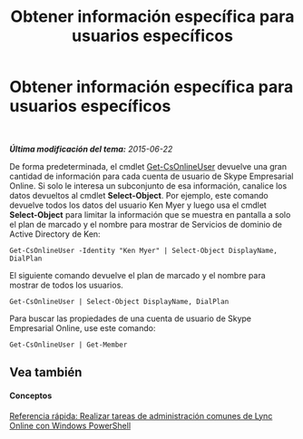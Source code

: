 ﻿---
title: Obtener información específica para usuarios específicos
TOCTitle: Obtener información específica para usuarios específicos
ms:assetid: bbee85bd-d8a7-4b28-90d7-45c43eee48f6
ms:mtpsurl: https://technet.microsoft.com/es-es/library/Dn362838(v=OCS.15)
ms:contentKeyID: 56271345
ms.date: 06/02/2017
mtps_version: v=OCS.15
ms.translationtype: HT
---

# Obtener información específica para usuarios específicos

 

_**Última modificación del tema:** 2015-06-22_

De forma predeterminada, el cmdlet [Get-CsOnlineUser](get-csonlineuser.md) devuelve una gran cantidad de información para cada cuenta de usuario de Skype Empresarial Online. Si solo le interesa un subconjunto de esa información, canalice los datos devueltos al cmdlet **Select-Object**. Por ejemplo, este comando devuelve todos los datos del usuario Ken Myer y luego usa el cmdlet **Select-Object** para limitar la información que se muestra en pantalla a solo el plan de marcado y el nombre para mostrar de Servicios de dominio de Active Directory de Ken:

    Get-CsOnlineUser -Identity "Ken Myer" | Select-Object DisplayName, DialPlan

El siguiente comando devuelve el plan de marcado y el nombre para mostrar de todos los usuarios.

    Get-CsOnlineUser | Select-Object DisplayName, DialPlan

Para buscar las propiedades de una cuenta de usuario de Skype Empresarial Online, use este comando:

    Get-CsOnlineUser | Get-Member

## Vea también

#### Conceptos

[Referencia rápida: Realizar tareas de administración comunes de Lync Online con Windows PowerShell](quick-reference-using-windows-powershell-to-do-common-skype-for-business-online-management-tasks.md)

